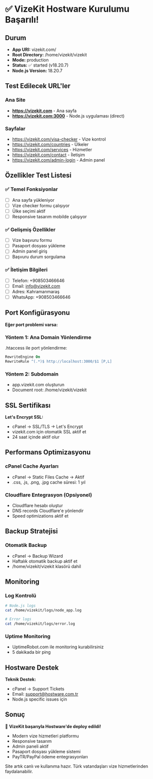 # ✅ VizeKit Hostware Kurulumu Başarılı!

## Durum
- **App URI:** vizekit.com/
- **Root Directory:** /home/vizekit/vizekit
- **Mode:** production
- **Status:** ✅ started (v18.20.7)
- **Node.js Version:** 18.20.7

## Test Edilecek URL'ler

### Ana Site
- **https://vizekit.com** - Ana sayfa
- **https://vizekit.com:3000** - Node.js uygulaması (direct)

### Sayfalar
- https://vizekit.com/visa-checker - Vize kontrol
- https://vizekit.com/countries - Ülkeler
- https://vizekit.com/services - Hizmetler
- https://vizekit.com/contact - İletişim
- https://vizekit.com/admin-login - Admin panel

## Özellikler Test Listesi

### ✅ Temel Fonksiyonlar
- [ ] Ana sayfa yükleniyor
- [ ] Vize checker formu çalışıyor
- [ ] Ülke seçimi aktif
- [ ] Responsive tasarım mobilde çalışıyor

### ✅ Gelişmiş Özellikler
- [ ] Vize başvuru formu
- [ ] Pasaport dosyası yükleme
- [ ] Admin panel giriş
- [ ] Başvuru durum sorgulama

### ✅ İletişim Bilgileri
- [ ] Telefon: +908503466646
- [ ] Email: info@vizekit.com
- [ ] Adres: Kahramanmaraş
- [ ] WhatsApp: +908503466646

## Port Konfigürasyonu

**Eğer port problemi varsa:**

### Yöntem 1: Ana Domain Yönlendirme
.htaccess ile port yönlendirme:
```apache
RewriteEngine On
RewriteRule ^(.*)$ http://localhost:3000/$1 [P,L]
```

### Yöntem 2: Subdomain
- app.vizekit.com oluşturun
- Document root: /home/vizekit/vizekit

## SSL Sertifikası

**Let's Encrypt SSL:**
- cPanel → SSL/TLS → Let's Encrypt
- vizekit.com için otomatik SSL aktif et
- 24 saat içinde aktif olur

## Performans Optimizasyonu

### cPanel Cache Ayarları
- cPanel → Static Files Cache → Aktif
- .css, .js, .png, .jpg cache süresi: 1 yıl

### Cloudflare Entegrasyon (Opsiyonel)
- Cloudflare hesabı oluştur
- DNS records Cloudflare'e yönlendir
- Speed optimizations aktif et

## Backup Stratejisi

### Otomatik Backup
- cPanel → Backup Wizard
- Haftalık otomatik backup aktif et
- /home/vizekit/vizekit klasörü dahil

## Monitoring

### Log Kontrolü
```bash
# Node.js logs
cat /home/vizekit/logs/node_app.log

# Error logs
cat /home/vizekit/logs/error.log
```

### Uptime Monitoring
- UptimeRobot.com ile monitoring kurabilirsiniz
- 5 dakikada bir ping

## Hostware Destek

**Teknik Destek:**
- cPanel → Support Tickets
- Email: support@hostware.com.tr
- Node.js specific issues için

## Sonuç

🎉 **VizeKit başarıyla Hostware'de deploy edildi!**

- Modern vize hizmetleri platformu
- Responsive tasarım
- Admin paneli aktif
- Pasaport dosyası yükleme sistemi
- PayTR/PayPal ödeme entegrasyonları

Site artık canlı ve kullanıma hazır. Türk vatandaşları vize hizmetlerinden faydalanabilir.